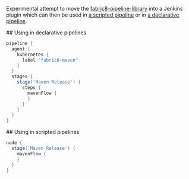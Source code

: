 Experimental attempt to move the [fabric8-pipeline-library](https://github.com/fabric8io/fabric8-pipeline-library) into a Jenkins plugin which can then be used in [a scripted pipeline](https://github.com/jstrachan/test-maven-flow-project/blob/scripted/Jenkinsfile) or in [a declarative pipeline](https://github.com/jstrachan/test-maven-flow-project/blob/master/Jenkinsfile).


## Using in declarative pipelines

```groovy
pipeline {
  agent {
    kubernetes {
      label "fabric8-maven"
    }
  }
  stages {
    stage('Maven Release') {
      steps {
        mavenFlow {
        }
      }
    }
  }
}
```

## Using in scripted pipelines

```groovy
node {
  stage('Maven Release') {
    mavenFlow {
    }
  }
}
```